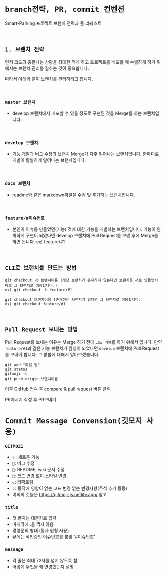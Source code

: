 # `branch전략, PR, commit 컨벤션`

Smart-Parking 프로젝트 브랜치 전략과 풀 리퀘스트

<br>

## `1. 브랜치 전략`

먼저 코드의 충돌나는 상황을 최대한 적게 하고 프로젝트를 배포할 때 수월하게 하기 위해서는 브랜치 관리를 잘하는 것이 중요합니다. 

따라서 아래와 같이 브랜치를 관리하려고 합니다. 

<br>

### `master 브랜치`

- develop 브랜치에서 배포할 수 있을 정도로 구현된 것을 Merge를 하는 브랜치입니다. 

<br>

### `develop 브랜치`

- 기능 개발과 버그 수정의 브랜치 Merge가 자주 일어나는 브랜치입니다. 한마디로 개발이 활발하게 일어나는 브랜치입니다. 

<br>

### `docs 브랜치`

- readme와 같은 markdown파일을 수정 및 추가하는 브랜치입니다. 

<br>


### `feature/#이슈번호`

- 본인이 이슈를 만들었던(기능) 것에 대한 기능을 개발하는 브랜치입니다. 기능이 완벽하게 구현이 되었다면 develop 브랜치에 Pull Request를 보낸 후에 Merge를 하면 됩니다. ex) feature/#1

<br>

## `CLI로 브랜치를 만드는 방법`

```
git checkout -b 브랜치이름 (해당 브랜치가 존재하지 않는다면 브랜치를 새로 만들면서 바로 그 브랜치로 이동합니다.)
ex) git checkout -b feature/#1

git checkout 브랜치이름 (존재하는 브랜치가 있다면 그 브랜치로 이동합니다.)
ex) git checkout feature/#1
```

<br>

## `Pull Request 보내는 방법`

Pull Request를 보내는 이유는 Merge 하기 전에 `코드 리뷰`를 하기 위해서 입니다. 
만약 `feature/#1`과 같은 기능 브랜치가 완성이 되었다면 `develop` 브랜치에 Pull Request를 보내야 합니다. 그 방법에 대해서 알아보겠습니다. 

```
git add "파일 명"
git status
gitmoji -c  
git push origin 브랜치이름
```
이후 GitHub 접속 후 compare & pull request 버튼 클릭

PR메시지 작성 후 PR보내기

# `Commit Message Convension(깃모지 사용)`

### `GITMOZI`

- `✨`: 새로운 기능
- `🐛`: 버그 수정
- `📝`: README, wiki 문서 수정
- `💄`: 코드 변경 없이 스타일 변경
- `♻️`: 리팩토링
- `💡`: 동작에 영향이 없는 코드 변경 없는 변경사항(주석 추가 등등)
- 이외의 것들은 https://gitmoji-js.netlify.app/  참고
### `title`
- 첫 글자는 대문자로 입력
- 마지막에 .을 찍지 않음
- 명령문의 형태 (동사 원형 사용)
- 끝에는 작업중인 이슈번호를 붙임 '#이슈번호'
### `message`
- 각 줄은 최대 72자를 넘지 않도록 함.
- 어떻게 무엇을 왜 변경했는지 설명